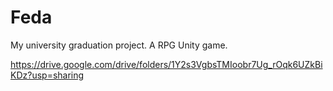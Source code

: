 # Feda
 My university graduation project. A RPG Unity game.
 
 https://drive.google.com/drive/folders/1Y2s3VgbsTMIoobr7Ug_rOqk6UZkBiKDz?usp=sharing
